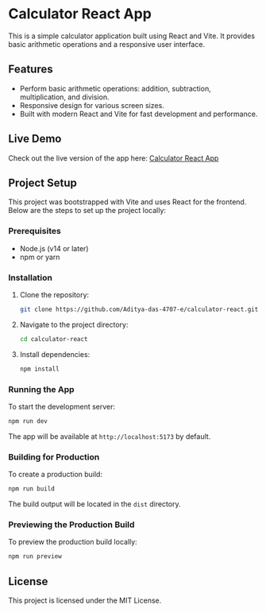 # Calculator React App

This is a simple calculator application built using React and Vite. It provides basic arithmetic operations and a responsive user interface.

## Features

- Perform basic arithmetic operations: addition, subtraction, multiplication, and division.
- Responsive design for various screen sizes.
- Built with modern React and Vite for fast development and performance.

## Live Demo

Check out the live version of the app here: [Calculator React App](https://calculator-react-lnv8cdxlp-aditya-das-projects-a3948e45.vercel.app/)

## Project Setup

This project was bootstrapped with Vite and uses React for the frontend. Below are the steps to set up the project locally:

### Prerequisites

- Node.js (v14 or later)
- npm or yarn

### Installation

1. Clone the repository:
   ```bash
   git clone https://github.com/Aditya-das-4707-e/calculator-react.git
   ```

2. Navigate to the project directory:
   ```bash
   cd calculator-react
   ```

3. Install dependencies:
   ```bash
   npm install
   ```

### Running the App

To start the development server:
```bash
npm run dev
```

The app will be available at `http://localhost:5173` by default.

### Building for Production

To create a production build:
```bash
npm run build
```

The build output will be located in the `dist` directory.

### Previewing the Production Build

To preview the production build locally:
```bash
npm run preview
```

## License

This project is licensed under the MIT License.
